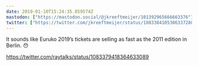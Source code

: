 ```yaml
---
date: 2019-01-10T15:24:35.859574Z
mastodon: ["https://mastodon.social/@jkreeftmeijer/101392965666663376"]
twitter: ["https://twitter.com/jkreeftmeijer/status/1083384105306337280"]
---
```

It sounds like Euruko 2019’s tickets are selling as fast as the 2011 edition in Berlin. 😯

<https://twitter.com/raytalks/status/1083379418364633089>
